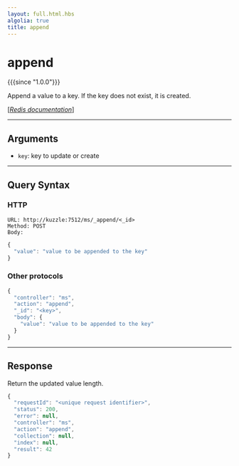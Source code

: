 ```yaml
---
layout: full.html.hbs
algolia: true
title: append
---
```


# append

{{{since "1.0.0"}}}

Append a value to a key. If the key does not exist, it is created.

[[_Redis documentation_]](https://redis.io/commands/append)

---

## Arguments

* `key`: key to update or create

---

## Query Syntax

### HTTP

```http
URL: http://kuzzle:7512/ms/_append/<_id>
Method: POST  
Body:
```

```js
{
  "value": "value to be appended to the key"
}
```

### Other protocols

```js
{
  "controller": "ms",
  "action": "append",
  "_id": "<key>",
  "body": {
    "value": "value to be appended to the key"
  }
}
```

---

## Response

Return the updated value length.

```js
{
  "requestId": "<unique request identifier>",
  "status": 200,
  "error": null,
  "controller": "ms",
  "action": "append",
  "collection": null,
  "index": null,
  "result": 42
}
```
